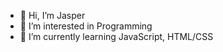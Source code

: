 - 👋 Hi, I’m Jasper
- 👀 I’m interested in Programming
- 🌱 I’m currently learning JavaScript, HTML/CSS

<!---
jasperzhang101/jasperzhang101 is a ✨ special ✨ repository because its `README.md` (this file) appears on your GitHub profile.
You can click the Preview link to take a look at your changes.
--->
